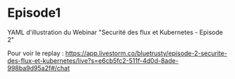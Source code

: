 # Episode1
YAML d'illustration du Webinar "Securité des flux et Kubernetes - Episode 2"


Pour voir le replay : https://app.livestorm.co/bluetrusty/episode-2-securite-des-flux-et-kubernetes/live?s=e6cb5fc2-511f-4d0d-8ade-998ba9d95a2f#/chat
